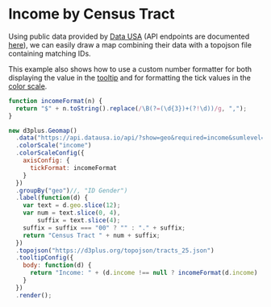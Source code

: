 [height]: 550

# Income by Census Tract

Using public data provided by [Data USA](https://datausa.io/) (API endpoints are documented [here](https://github.com/DataUSA/datausa-api/wiki)), we can easily draw a map combining their data with a topojson file containing matching IDs.

This example also shows how to use a custom number formatter for both displaying the value in the [tooltip](http://d3plus.org/docs/#Viz.tooltipConfig) and for formatting the tick values in the [color scale](http://d3plus.org/docs/#Viz.colorScaleConfig).

```js
function incomeFormat(n) {
  return "$" + n.toString().replace(/\B(?=(\d{3})+(?!\d))/g, ",");
}

new d3plus.Geomap()
  .data("https://api.datausa.io/api/?show=geo&required=income&sumlevel=tract&year=latest&where=geo:^14000US25")
  .colorScale("income")
  .colorScaleConfig({
    axisConfig: {
      tickFormat: incomeFormat
    }
  })
  .groupBy("geo")//, "ID Gender")
  .label(function(d) {
    var text = d.geo.slice(12);
    var num = text.slice(0, 4),
        suffix = text.slice(4);
    suffix = suffix === "00" ? "" : "." + suffix;
    return "Census Tract " + num + suffix;
  })
  .topojson("https://d3plus.org/topojson/tracts_25.json")
  .tooltipConfig({
    body: function(d) {
      return "Income: " + (d.income !== null ? incomeFormat(d.income) : "N/A");
    }
  })
  .render();
```
